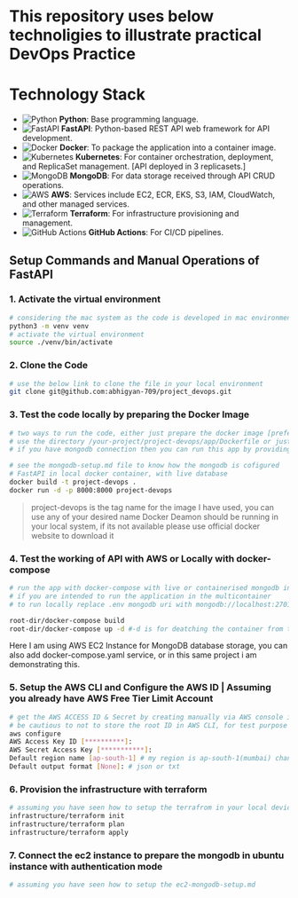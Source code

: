 # This repository uses below technoligies to illustrate practical DevOps Practice

# Technology Stack

- ![Python](https://img.shields.io/badge/Python-3776AB?style=for-the-badge&logo=python&logoColor=white) **Python**: Base programming language.
- ![FastAPI](https://img.shields.io/badge/FastAPI-009688?style=for-the-badge&logo=fastapi&logoColor=white) **FastAPI**: Python-based REST API web framework for API development.
- ![Docker](https://img.shields.io/badge/Docker-2496ED?style=for-the-badge&logo=docker&logoColor=white) **Docker**: To package the application into a container image.
- ![Kubernetes](https://img.shields.io/badge/Kubernetes-326CE5?style=for-the-badge&logo=kubernetes&logoColor=white) **Kubernetes**: For container orchestration, deployment, and ReplicaSet management. [API deployed in 3 replicasets.]
- ![MongoDB](https://img.shields.io/badge/MongoDB-47A248?style=for-the-badge&logo=mongodb&logoColor=white) **MongoDB**: For data storage received through API CRUD operations.
- ![AWS](https://img.shields.io/badge/AWS-232F3E?style=for-the-badge&logo=amazon-aws&logoColor=white) **AWS**: Services include EC2, ECR, EKS, S3, IAM, CloudWatch, and other managed services.
- ![Terraform](https://img.shields.io/badge/Terraform-7B42BC?style=for-the-badge&logo=terraform&logoColor=white) **Terraform**: For infrastructure provisioning and management.
- ![GitHub Actions](https://img.shields.io/badge/GitHub%20Actions-2088FF?style=for-the-badge&logo=github-actions&logoColor=white) **GitHub Actions**: For CI/CD pipelines.


## Setup Commands and Manual Operations of FastAPI

### 1. Activate the virtual environment
```bash 
# considering the mac system as the code is developed in mac environment
python3 -m venv venv
# activate the virtual environment
source ./venv/bin/activate
```

### 2. Clone the Code
```bash 
# use the below link to clone the file in your local environment
git clone git@github.com:abhigyan-709/project_devops.git
```

### 3. Test the code locally by preparing the Docker Image
```bash 
# two ways to run the code, either just prepare the docker image [preferred way]
# use the directory /your-project/project-devops/app/Dockerfile or just make sure you are in dockerfile location
# if you have mongodb connection then you can run this app by providing the mongodb uri

# see the mongodb-setup.md file to know how the mongodb is cofigured
# FastAPI in local docker container, with live database 
docker build -t project-devops .
docker run -d -p 8000:8000 project-devops
```

> project-devops is the tag name for the image I have used, you can use any of your desired name
> Docker Deamon should be running in your local system, if its not available please use official docker website to download it

### 4. Test the working of API with AWS or Locally with docker-compose
```bash 
# run the app with docker-compose with live or containerised mongodb in your local system
# if you are intended to run the application in the multicontainer 
# to run locally replace .env mongodb uri with mongodb://localhost:27017 or just enter the live database URI of mongodb

root-dir/docker-compose build
root-dir/docker-compose up -d #-d is for deatching the container from the terminal

```

Here I am using AWS EC2 Instance for MongoDB database storage, you can also add docker-compose.yaml service, or in this same project i am demonstrating this.

### 5. Setup the AWS CLI and Configure the AWS ID | Assuming you already have AWS Free Tier Limit Account
```bash 
# get the AWS ACCESS ID & Secret by creating manually via AWS console in AWS IAM indentity center.
# be cautious to not to store the root ID in AWS CLI, for test purpose i have done so, and I have already reset those keys
aws configure
AWS Access Key ID [**********]:
AWS Secret Access Key [***********]:
Default region name [ap-south-1] # my region is ap-south-1(mumbai) change it accordingly
Default output format [None]: # json or txt
```
### 6. Provision the infrastructure with terraform

```bash 
# assuming you have seen how to setup the terrafrom in your local device first
infrastructure/terraform init
infrastructure/terraform plan
infrastructure/terraform apply
```

### 7. Connect the ec2 instance to prepare the mongodb in ubuntu instance with authentication mode
```bash 
# assuming you have seen how to setup the ec2-mongodb-setup.md


```
